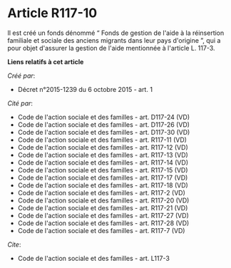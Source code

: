 # Article R117-10

Il est créé un fonds dénommé “ Fonds de gestion de l'aide à la réinsertion familiale et sociale des anciens migrants dans
leur pays d'origine ”, qui a pour objet d'assurer la gestion de l'aide mentionnée à l'article L. 117-3.

**Liens relatifs à cet article**

_Créé par_:

  - Décret n°2015-1239 du 6 octobre 2015 - art. 1

_Cité par_:

  - Code de l'action sociale et des familles - art. D117-24 (VD)
  - Code de l'action sociale et des familles - art. D117-26 (VD)
  - Code de l'action sociale et des familles - art. D117-30 (VD)
  - Code de l'action sociale et des familles - art. R117-11 (VD)
  - Code de l'action sociale et des familles - art. R117-12 (VD)
  - Code de l'action sociale et des familles - art. R117-13 (VD)
  - Code de l'action sociale et des familles - art. R117-14 (VD)
  - Code de l'action sociale et des familles - art. R117-15 (VD)
  - Code de l'action sociale et des familles - art. R117-17 (VD)
  - Code de l'action sociale et des familles - art. R117-18 (VD)
  - Code de l'action sociale et des familles - art. R117-2 (VD)
  - Code de l'action sociale et des familles - art. R117-20 (VD)
  - Code de l'action sociale et des familles - art. R117-21 (VD)
  - Code de l'action sociale et des familles - art. R117-27 (VD)
  - Code de l'action sociale et des familles - art. R117-28 (VD)
  - Code de l'action sociale et des familles - art. R117-7 (VD)

_Cite_:

  - Code de l'action sociale et des familles - art. L117-3
